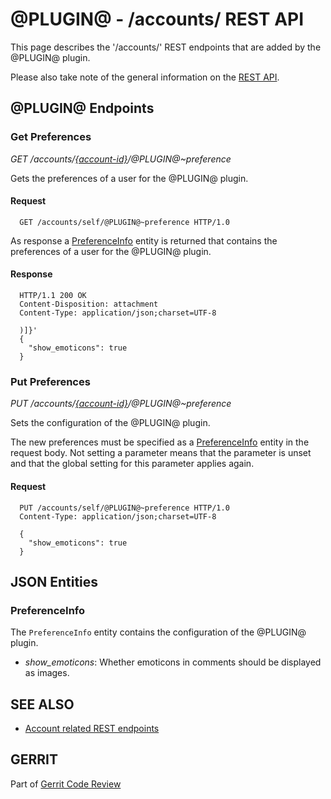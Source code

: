 @PLUGIN@ - /accounts/ REST API
==============================

This page describes the '/accounts/' REST endpoints that are added by
the @PLUGIN@ plugin.

Please also take note of the general information on the
[REST API](../../../Documentation/rest-api.html).

<a id="project-endpoints"> @PLUGIN@ Endpoints
--------------------------------------------

### <a id="get-config"> Get Preferences
_GET /accounts/[\{account-id\}](../../../Documentation/rest-api-accounts.html#account-id)/@PLUGIN@~preference_

Gets the preferences of a user for the @PLUGIN@ plugin.

#### Request

```
  GET /accounts/self/@PLUGIN@~preference HTTP/1.0
```

As response a [PreferenceInfo](#preference-info) entity is returned
that contains the preferences of a user for the @PLUGIN@ plugin.

#### Response

```
  HTTP/1.1 200 OK
  Content-Disposition: attachment
  Content-Type: application/json;charset=UTF-8

  )]}'
  {
    "show_emoticons": true
  }
```

### <a id="put-config"> Put Preferences
_PUT /accounts/[\{account-id\}](../../../Documentation/rest-api-accounts.html#account-id)/@PLUGIN@~preference_

Sets the configuration of the @PLUGIN@ plugin.

The new preferences must be specified as a [PreferenceInfo](#preference-info)
entity in the request body. Not setting a parameter means that the
parameter is unset and that the global setting for this parameter
applies again.

#### Request

```
  PUT /accounts/self/@PLUGIN@~preference HTTP/1.0
  Content-Type: application/json;charset=UTF-8

  {
    "show_emoticons": true
  }
```

<a id="json-entities">JSON Entities
-----------------------------------

### <a id="preference-info"></a>PreferenceInfo

The `PreferenceInfo` entity contains the configuration of the
@PLUGIN@ plugin.

* _show\_emoticons_: Whether emoticons in comments should be displayed
  as images.

SEE ALSO
--------

* [Account related REST endpoints](../../../Documentation/rest-api-accounts.html)

GERRIT
------
Part of [Gerrit Code Review](../../../Documentation/index.html)
